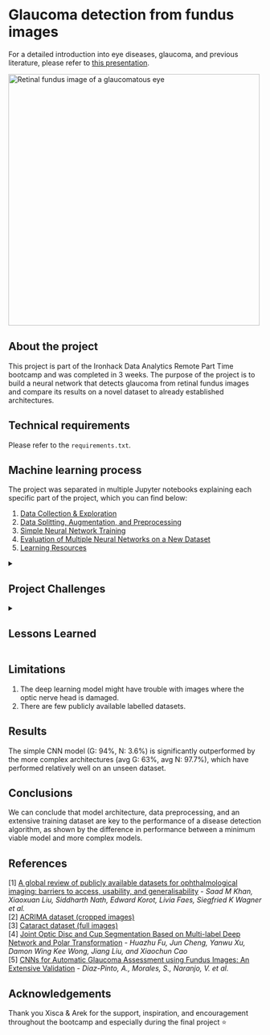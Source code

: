 # Glaucoma detection from fundus images
For a detailed introduction into eye diseases, glaucoma, and previous literature, please refer to [this presentation](link-to-presentation-on-GitHub).

<img src="https://github.com/sabinagio/do-you-see-what-AI-see/blob/master/data/kaggle_dataset/glaucoma/Glaucoma_051.png" alt="Retinal fundus image of a glaucomatous eye" width=500 height=auto>

## About the project
This project is part of the Ironhack Data Analytics Remote Part Time bootcamp and was completed in 3 weeks. The purpose of the project is to build a neural network that detects glaucoma from retinal fundus images and compare its results on a novel dataset to already established architectures.

## Technical requirements
Please refer to the `requirements.txt`.

## Machine learning process
The project was separated in multiple Jupyter notebooks explaining each specific part of the project, which you can find below:

1. [Data Collection & Exploration](https://github.com/sabinagio/do-you-see-what-AI-see/blob/master/1-data-collection-and-exploration.ipynb)
2. [Data Splitting, Augmentation, and Preprocessing](https://github.com/sabinagio/do-you-see-what-AI-see/blob/master/2-data-splitting-and-augmentation.ipynb)
3. [Simple Neural Network Training](https://github.com/sabinagio/do-you-see-what-AI-see/blob/master/3-simple-CNN-model-acrima-training.ipynb)  
4. [Evaluation of Multiple Neural Networks on a New Dataset](https://github.com/sabinagio/do-you-see-what-AI-see/blob/master/4-acrima-models-evaluation.ipynb)  
5. [Learning Resources](https://github.com/sabinagio/do-you-see-what-AI-see/blob/master/learning-resources.md)

<details>
<summary><h2> Project Challenges </h2></summary>
1. Selecting a suitable project
2. Acquiring the knowledge to finish the project
3. Choosing an effective training strategy 
4. Improving simple model prediction accuracy
5. Cropping the test images for evaluation
</details>

<details>
<summary><h2> Lessons Learned </h2></summary>
1. Do your research before choosing the project - you might realize that what you set out to do is not as impactful as you initially thought.
2. Collect data early - it takes a while for images to download.
3. Keep backups for your data before you start processing it - e.g. `shutil.move()` can be a dangerous command if used improperly.
4. Ensure you're able to run your project in the cloud (either via Google Colab or a different cloud provider), as training might be too taxing for your local machine.
5. Try to test your data on a real life scenario as soon as possible, so you can discard poorly trained models.
6. Check the changes you would undo before resetting to a previous git version - and if you don't, make sure you have backups.
</details>
 
## Limitations
1. The deep learning model might have trouble with images where the optic nerve head is damaged.
2. There are few publicly available labelled datasets.

## Results
The simple CNN model (G: 94%, N: 3.6%) is significantly outperformed by the more complex architectures (avg G: 63%, avg N: 97.7%), which have performed relatively well on an unseen dataset. 

## Conclusions
We can conclude that model architecture, data preprocessing, and an extensive training dataset are key to the performance of a disease detection algorithm, as shown by the difference in performance between a minimum viable model and more complex models.

## References
[1] [A global review of publicly available datasets for ophthalmological imaging: barriers to access, usability, and generalisability](https://www.thelancet.com/journals/landig/article/PIIS2589-7500(20)30240-5/fulltext) - *Saad M Khan, Xiaoxuan Liu, Siddharth Nath, Edward Korot, Livia Faes, Siegfried K Wagner et al.*  
[2] [ACRIMA dataset (cropped images)](https://figshare.com/s/c2d31f850af14c5b5232)  
[3] [Cataract dataset (full images)](https://www.kaggle.com/datasets/jr2ngb/cataractdataset)  
[4] [Joint Optic Disc and Cup Segmentation Based on Multi-label Deep Network and Polar Transformation](https://arxiv.org/abs/1801.00926) - *Huazhu Fu, Jun Cheng, Yanwu Xu, Damon Wing Kee Wong, Jiang Liu, and Xiaochun Cao*  
[5] [CNNs for Automatic Glaucoma Assessment using Fundus Images: An Extensive Validation](https://biomedical-engineering-online.biomedcentral.com/articles/10.1186/s12938-019-0649-y#Sec3) - *Diaz-Pinto, A., Morales, S., Naranjo, V. et al.*  

## Acknowledgements
Thank you Xisca & Arek for the support, inspiration, and encouragement throughout the bootcamp and especially during the final project :star:
